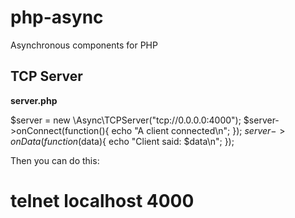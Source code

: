 php-async
=========
Asynchronous components for PHP

TCP Server
----------
**server.php**

  $server = new \Async\TCPServer("tcp://0.0.0.0:4000");
  $server->onConnect(function(){
    echo "A client connected\n";
  });
  $server->onData(function($data){
    echo "Client said: $data\n";
  });

Then you can do this:

  # telnet localhost 4000
